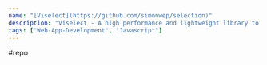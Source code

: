 ```yaml
---
name: "[Viselect](https://github.com/simonwep/selection)"
description: "Viselect - A high performance and lightweight library to add a visual way of selecting elements, just like on your Desktop. Zero dependencies, super small. Support for major frameworks!"
tags: ["Web-App-Development", "Javascript"]
---
```

#repo